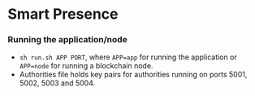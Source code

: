 # Smart Presence

### Running the application/node
- `sh run.sh APP PORT`, where `APP=app` for running the application or `APP=node` for running a blockchain node.
- Authorities file holds key pairs for authorities running on ports 5001, 5002, 5003 and 5004.